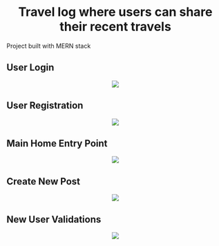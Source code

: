 <h1 align="center">Travel log where users can share their recent travels</h1>
  <p>Project built with MERN stack</p>
<h2>User Login</h2>
<p align="center">
  <img src="https://github.com/NealKuni/revue/blob/5ba89b75e2699d929894f61b067237fecd665272/Project_Plans/LoginPage.png" />
</p>
<h2>User Registration</h2>
<p align="center">
  <img src="https://github.com/NealKuni/revue/blob/5ba89b75e2699d929894f61b067237fecd665272/Project_Plans/SignUpPage.png" />
</p>
<h2>Main Home Entry Point</h2>
<p align="center">
  <img src="https://github.com/NealKuni/revue/blob/5ba89b75e2699d929894f61b067237fecd665272/Project_Plans/HomeFeed.png" />
</p>
<h2>Create New Post </h2>
<p align="center">
  <img src="https://github.com/NealKuni/revue/blob/5ba89b75e2699d929894f61b067237fecd665272/Project_Plans/CreatePost.png" />
</p>
<h2>New User Validations</h2>
<p align="center">
  <img src="https://github.com/NealKuni/revue/blob/5ba89b75e2699d929894f61b067237fecd665272/Project_Plans/Validations.png" />
</p>

 
